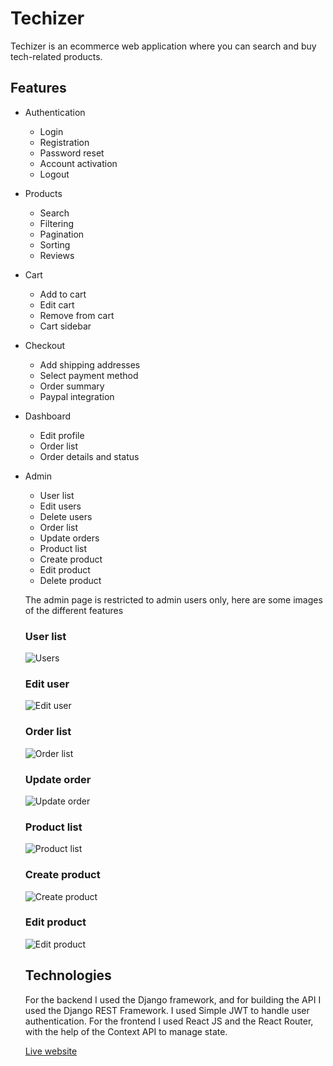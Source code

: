 # Techizer
Techizer is an ecommerce web application where you can search and buy tech-related products.

## Features
- Authentication
  - Login
  - Registration
  - Password reset
  - Account activation
  - Logout
- Products
  - Search
  - Filtering
  - Pagination
  - Sorting
  - Reviews
- Cart
  - Add to cart
  - Edit cart
  - Remove from cart
  - Cart sidebar
- Checkout
  - Add shipping addresses
  - Select payment method
  - Order summary
  - Paypal integration
- Dashboard
  - Edit profile
  - Order list
  - Order details and status
- Admin
  - User list
  - Edit users
  - Delete users
  - Order list
  - Update orders
  - Product list
  - Create product
  - Edit product
  - Delete product
  
  The admin page is restricted to admin users only, here are some images of the different features
  
  ### User list
  ![Users](https://techizer-bucket.s3.us-east-1.amazonaws.com/files/users.PNG?response-content-disposition=inline&X-Amz-Security-Token=IQoJb3JpZ2luX2VjEBgaCXVzLXdlc3QtMSJGMEQCIGaGgcJikN152ESg1RycnM%2Bt7ukjj%2FhEwOMSEF2ucwY1AiAECTQ0sTI%2Fg9asAmx%2F8nQ90ot5oHNDd1IR8Gp7smWTbSrkAggxEAEaDDkyMjkwNzI4NTk3OCIM2AQBC4vanReFXlhbKsECrF6pTZ%2BiIkN9dRsH2I2J7jYzETv1kv0kjfO%2BYLfd2i7DNGlETK0ttlR1a%2Bbwu9e%2BNKmW%2BcGAz4aXIAr%2F85lk42y7qxOYhENyBJPqPMk92ccNUJobpydJtJyuXMh5TMkkEfHxygQ8DwpcMz46hFpaksHU3vttkJLiy%2FizWBRi1EYDJdvxnH4pCvSMieOz6yRMmni6ZTJAXxOlXzjpV1qk36y3cUEcgkFRPApud4nbWdKqKTKGg2R7bMPX2jxeFzsIWxUBDp9UHO6rR5uf4OY9iFMzz33qmreOW6wcgub1V4zcfYXocbv3k7NWFN0k1Wz2SJkMJHFpR2fsjiFGGqlsM9BzPe0Eh9TDXIopyJ3pAFR6A15ykOjMRXGftoEpxsmn%2Bdxl8utkN2rUC3XT1xM0oxTcOXZ5sXOy18XEiU96uztYMPzC9o4GOrQCyS9oapzjkuuF3nYuH%2BzOsB4GRcJ%2BtZFkJneQb73Ai1DgHfqvo8StbQKrGtCYG5xGTq5aoyZ8lWX9YQa1IHloxAYMv77qLaQx6XLmcF%2Fzx9n7ND5YmGpczBiAp9XBXbNLxT0OPc3eZtgQhkNyD%2Bm1Ltr%2FKciRuRdrWoaLWOwdOV7mKhEEXBkmU3WFslc5FMY%2FHGiHuUjfbeCoEsJnL0C1j3bJ8laAUPTpHlrgbOQgFbyW4gS7ZA2AZmK6fI7p%2FSFHSmaEuTfHPlH20Q1tQ5ieiZho3nyXVzvnV0iaYxiHX71aMkVxFgQ4ovoqSCBTSCL62ChJRB90Tt7l6nouQxDVfdkMl6HZjHtb5j1%2FJVllhJqzd1BM72WLmoBlELHLJaOjYpJKGwK9YgjqGZqM2F3u6GRqXQo%3D&X-Amz-Algorithm=AWS4-HMAC-SHA256&X-Amz-Date=20220111T153505Z&X-Amz-SignedHeaders=host&X-Amz-Expires=300&X-Amz-Credential=ASIA5NYMPTHNB6UAXSMF%2F20220111%2Fus-east-1%2Fs3%2Faws4_request&X-Amz-Signature=87080d9eae6be0970819b3908e2351834fcb6e4f56f6907e3da8811d78e694e0)
  
  ### Edit user
  ![Edit user](https://techizer-bucket.s3.us-east-1.amazonaws.com/files/eidt_user.PNG?response-content-disposition=inline&X-Amz-Security-Token=IQoJb3JpZ2luX2VjEBgaCXVzLXdlc3QtMSJGMEQCIGaGgcJikN152ESg1RycnM%2Bt7ukjj%2FhEwOMSEF2ucwY1AiAECTQ0sTI%2Fg9asAmx%2F8nQ90ot5oHNDd1IR8Gp7smWTbSrkAggxEAEaDDkyMjkwNzI4NTk3OCIM2AQBC4vanReFXlhbKsECrF6pTZ%2BiIkN9dRsH2I2J7jYzETv1kv0kjfO%2BYLfd2i7DNGlETK0ttlR1a%2Bbwu9e%2BNKmW%2BcGAz4aXIAr%2F85lk42y7qxOYhENyBJPqPMk92ccNUJobpydJtJyuXMh5TMkkEfHxygQ8DwpcMz46hFpaksHU3vttkJLiy%2FizWBRi1EYDJdvxnH4pCvSMieOz6yRMmni6ZTJAXxOlXzjpV1qk36y3cUEcgkFRPApud4nbWdKqKTKGg2R7bMPX2jxeFzsIWxUBDp9UHO6rR5uf4OY9iFMzz33qmreOW6wcgub1V4zcfYXocbv3k7NWFN0k1Wz2SJkMJHFpR2fsjiFGGqlsM9BzPe0Eh9TDXIopyJ3pAFR6A15ykOjMRXGftoEpxsmn%2Bdxl8utkN2rUC3XT1xM0oxTcOXZ5sXOy18XEiU96uztYMPzC9o4GOrQCyS9oapzjkuuF3nYuH%2BzOsB4GRcJ%2BtZFkJneQb73Ai1DgHfqvo8StbQKrGtCYG5xGTq5aoyZ8lWX9YQa1IHloxAYMv77qLaQx6XLmcF%2Fzx9n7ND5YmGpczBiAp9XBXbNLxT0OPc3eZtgQhkNyD%2Bm1Ltr%2FKciRuRdrWoaLWOwdOV7mKhEEXBkmU3WFslc5FMY%2FHGiHuUjfbeCoEsJnL0C1j3bJ8laAUPTpHlrgbOQgFbyW4gS7ZA2AZmK6fI7p%2FSFHSmaEuTfHPlH20Q1tQ5ieiZho3nyXVzvnV0iaYxiHX71aMkVxFgQ4ovoqSCBTSCL62ChJRB90Tt7l6nouQxDVfdkMl6HZjHtb5j1%2FJVllhJqzd1BM72WLmoBlELHLJaOjYpJKGwK9YgjqGZqM2F3u6GRqXQo%3D&X-Amz-Algorithm=AWS4-HMAC-SHA256&X-Amz-Date=20220111T153549Z&X-Amz-SignedHeaders=host&X-Amz-Expires=300&X-Amz-Credential=ASIA5NYMPTHNB6UAXSMF%2F20220111%2Fus-east-1%2Fs3%2Faws4_request&X-Amz-Signature=1bcab61c4c8c15faa77d7924b8193f1b66006b310fcebbcea6e1c0f22c8bacb3)
  
  ### Order list
  ![Order list](https://techizer-bucket.s3.us-east-1.amazonaws.com/files/order_list.PNG?response-content-disposition=inline&X-Amz-Security-Token=IQoJb3JpZ2luX2VjEBgaCXVzLXdlc3QtMSJGMEQCIGaGgcJikN152ESg1RycnM%2Bt7ukjj%2FhEwOMSEF2ucwY1AiAECTQ0sTI%2Fg9asAmx%2F8nQ90ot5oHNDd1IR8Gp7smWTbSrkAggxEAEaDDkyMjkwNzI4NTk3OCIM2AQBC4vanReFXlhbKsECrF6pTZ%2BiIkN9dRsH2I2J7jYzETv1kv0kjfO%2BYLfd2i7DNGlETK0ttlR1a%2Bbwu9e%2BNKmW%2BcGAz4aXIAr%2F85lk42y7qxOYhENyBJPqPMk92ccNUJobpydJtJyuXMh5TMkkEfHxygQ8DwpcMz46hFpaksHU3vttkJLiy%2FizWBRi1EYDJdvxnH4pCvSMieOz6yRMmni6ZTJAXxOlXzjpV1qk36y3cUEcgkFRPApud4nbWdKqKTKGg2R7bMPX2jxeFzsIWxUBDp9UHO6rR5uf4OY9iFMzz33qmreOW6wcgub1V4zcfYXocbv3k7NWFN0k1Wz2SJkMJHFpR2fsjiFGGqlsM9BzPe0Eh9TDXIopyJ3pAFR6A15ykOjMRXGftoEpxsmn%2Bdxl8utkN2rUC3XT1xM0oxTcOXZ5sXOy18XEiU96uztYMPzC9o4GOrQCyS9oapzjkuuF3nYuH%2BzOsB4GRcJ%2BtZFkJneQb73Ai1DgHfqvo8StbQKrGtCYG5xGTq5aoyZ8lWX9YQa1IHloxAYMv77qLaQx6XLmcF%2Fzx9n7ND5YmGpczBiAp9XBXbNLxT0OPc3eZtgQhkNyD%2Bm1Ltr%2FKciRuRdrWoaLWOwdOV7mKhEEXBkmU3WFslc5FMY%2FHGiHuUjfbeCoEsJnL0C1j3bJ8laAUPTpHlrgbOQgFbyW4gS7ZA2AZmK6fI7p%2FSFHSmaEuTfHPlH20Q1tQ5ieiZho3nyXVzvnV0iaYxiHX71aMkVxFgQ4ovoqSCBTSCL62ChJRB90Tt7l6nouQxDVfdkMl6HZjHtb5j1%2FJVllhJqzd1BM72WLmoBlELHLJaOjYpJKGwK9YgjqGZqM2F3u6GRqXQo%3D&X-Amz-Algorithm=AWS4-HMAC-SHA256&X-Amz-Date=20220111T153611Z&X-Amz-SignedHeaders=host&X-Amz-Expires=300&X-Amz-Credential=ASIA5NYMPTHNB6UAXSMF%2F20220111%2Fus-east-1%2Fs3%2Faws4_request&X-Amz-Signature=9e5d61e6ab7b506326c01a0ef5fe6f0f78c5e08b321db855474e60b5eb03e166)
  
  ### Update order
  ![Update order](https://techizer-bucket.s3.us-east-1.amazonaws.com/files/order_details.PNG?response-content-disposition=inline&X-Amz-Security-Token=IQoJb3JpZ2luX2VjEBgaCXVzLXdlc3QtMSJGMEQCIGaGgcJikN152ESg1RycnM%2Bt7ukjj%2FhEwOMSEF2ucwY1AiAECTQ0sTI%2Fg9asAmx%2F8nQ90ot5oHNDd1IR8Gp7smWTbSrkAggxEAEaDDkyMjkwNzI4NTk3OCIM2AQBC4vanReFXlhbKsECrF6pTZ%2BiIkN9dRsH2I2J7jYzETv1kv0kjfO%2BYLfd2i7DNGlETK0ttlR1a%2Bbwu9e%2BNKmW%2BcGAz4aXIAr%2F85lk42y7qxOYhENyBJPqPMk92ccNUJobpydJtJyuXMh5TMkkEfHxygQ8DwpcMz46hFpaksHU3vttkJLiy%2FizWBRi1EYDJdvxnH4pCvSMieOz6yRMmni6ZTJAXxOlXzjpV1qk36y3cUEcgkFRPApud4nbWdKqKTKGg2R7bMPX2jxeFzsIWxUBDp9UHO6rR5uf4OY9iFMzz33qmreOW6wcgub1V4zcfYXocbv3k7NWFN0k1Wz2SJkMJHFpR2fsjiFGGqlsM9BzPe0Eh9TDXIopyJ3pAFR6A15ykOjMRXGftoEpxsmn%2Bdxl8utkN2rUC3XT1xM0oxTcOXZ5sXOy18XEiU96uztYMPzC9o4GOrQCyS9oapzjkuuF3nYuH%2BzOsB4GRcJ%2BtZFkJneQb73Ai1DgHfqvo8StbQKrGtCYG5xGTq5aoyZ8lWX9YQa1IHloxAYMv77qLaQx6XLmcF%2Fzx9n7ND5YmGpczBiAp9XBXbNLxT0OPc3eZtgQhkNyD%2Bm1Ltr%2FKciRuRdrWoaLWOwdOV7mKhEEXBkmU3WFslc5FMY%2FHGiHuUjfbeCoEsJnL0C1j3bJ8laAUPTpHlrgbOQgFbyW4gS7ZA2AZmK6fI7p%2FSFHSmaEuTfHPlH20Q1tQ5ieiZho3nyXVzvnV0iaYxiHX71aMkVxFgQ4ovoqSCBTSCL62ChJRB90Tt7l6nouQxDVfdkMl6HZjHtb5j1%2FJVllhJqzd1BM72WLmoBlELHLJaOjYpJKGwK9YgjqGZqM2F3u6GRqXQo%3D&X-Amz-Algorithm=AWS4-HMAC-SHA256&X-Amz-Date=20220111T153637Z&X-Amz-SignedHeaders=host&X-Amz-Expires=300&X-Amz-Credential=ASIA5NYMPTHNB6UAXSMF%2F20220111%2Fus-east-1%2Fs3%2Faws4_request&X-Amz-Signature=c6df2a5307fabd2edc345d765927083786cf03be8b45b6d000a2279a95a745c5)
  
  ### Product list
  ![Product list](https://techizer-bucket.s3.us-east-1.amazonaws.com/files/product_list.PNG?response-content-disposition=inline&X-Amz-Security-Token=IQoJb3JpZ2luX2VjEBgaCXVzLXdlc3QtMSJGMEQCIGaGgcJikN152ESg1RycnM%2Bt7ukjj%2FhEwOMSEF2ucwY1AiAECTQ0sTI%2Fg9asAmx%2F8nQ90ot5oHNDd1IR8Gp7smWTbSrkAggxEAEaDDkyMjkwNzI4NTk3OCIM2AQBC4vanReFXlhbKsECrF6pTZ%2BiIkN9dRsH2I2J7jYzETv1kv0kjfO%2BYLfd2i7DNGlETK0ttlR1a%2Bbwu9e%2BNKmW%2BcGAz4aXIAr%2F85lk42y7qxOYhENyBJPqPMk92ccNUJobpydJtJyuXMh5TMkkEfHxygQ8DwpcMz46hFpaksHU3vttkJLiy%2FizWBRi1EYDJdvxnH4pCvSMieOz6yRMmni6ZTJAXxOlXzjpV1qk36y3cUEcgkFRPApud4nbWdKqKTKGg2R7bMPX2jxeFzsIWxUBDp9UHO6rR5uf4OY9iFMzz33qmreOW6wcgub1V4zcfYXocbv3k7NWFN0k1Wz2SJkMJHFpR2fsjiFGGqlsM9BzPe0Eh9TDXIopyJ3pAFR6A15ykOjMRXGftoEpxsmn%2Bdxl8utkN2rUC3XT1xM0oxTcOXZ5sXOy18XEiU96uztYMPzC9o4GOrQCyS9oapzjkuuF3nYuH%2BzOsB4GRcJ%2BtZFkJneQb73Ai1DgHfqvo8StbQKrGtCYG5xGTq5aoyZ8lWX9YQa1IHloxAYMv77qLaQx6XLmcF%2Fzx9n7ND5YmGpczBiAp9XBXbNLxT0OPc3eZtgQhkNyD%2Bm1Ltr%2FKciRuRdrWoaLWOwdOV7mKhEEXBkmU3WFslc5FMY%2FHGiHuUjfbeCoEsJnL0C1j3bJ8laAUPTpHlrgbOQgFbyW4gS7ZA2AZmK6fI7p%2FSFHSmaEuTfHPlH20Q1tQ5ieiZho3nyXVzvnV0iaYxiHX71aMkVxFgQ4ovoqSCBTSCL62ChJRB90Tt7l6nouQxDVfdkMl6HZjHtb5j1%2FJVllhJqzd1BM72WLmoBlELHLJaOjYpJKGwK9YgjqGZqM2F3u6GRqXQo%3D&X-Amz-Algorithm=AWS4-HMAC-SHA256&X-Amz-Date=20220111T153706Z&X-Amz-SignedHeaders=host&X-Amz-Expires=300&X-Amz-Credential=ASIA5NYMPTHNB6UAXSMF%2F20220111%2Fus-east-1%2Fs3%2Faws4_request&X-Amz-Signature=1e52e1c2bf1aed0fd6fcc59da77b80fa5a99bbdd1bc107b0eae91935c405fed3)
  
  ### Create product
  ![Create product](https://techizer-bucket.s3.us-east-1.amazonaws.com/files/add_product.PNG?response-content-disposition=inline&X-Amz-Security-Token=IQoJb3JpZ2luX2VjEBgaCXVzLXdlc3QtMSJGMEQCIGaGgcJikN152ESg1RycnM%2Bt7ukjj%2FhEwOMSEF2ucwY1AiAECTQ0sTI%2Fg9asAmx%2F8nQ90ot5oHNDd1IR8Gp7smWTbSrkAggxEAEaDDkyMjkwNzI4NTk3OCIM2AQBC4vanReFXlhbKsECrF6pTZ%2BiIkN9dRsH2I2J7jYzETv1kv0kjfO%2BYLfd2i7DNGlETK0ttlR1a%2Bbwu9e%2BNKmW%2BcGAz4aXIAr%2F85lk42y7qxOYhENyBJPqPMk92ccNUJobpydJtJyuXMh5TMkkEfHxygQ8DwpcMz46hFpaksHU3vttkJLiy%2FizWBRi1EYDJdvxnH4pCvSMieOz6yRMmni6ZTJAXxOlXzjpV1qk36y3cUEcgkFRPApud4nbWdKqKTKGg2R7bMPX2jxeFzsIWxUBDp9UHO6rR5uf4OY9iFMzz33qmreOW6wcgub1V4zcfYXocbv3k7NWFN0k1Wz2SJkMJHFpR2fsjiFGGqlsM9BzPe0Eh9TDXIopyJ3pAFR6A15ykOjMRXGftoEpxsmn%2Bdxl8utkN2rUC3XT1xM0oxTcOXZ5sXOy18XEiU96uztYMPzC9o4GOrQCyS9oapzjkuuF3nYuH%2BzOsB4GRcJ%2BtZFkJneQb73Ai1DgHfqvo8StbQKrGtCYG5xGTq5aoyZ8lWX9YQa1IHloxAYMv77qLaQx6XLmcF%2Fzx9n7ND5YmGpczBiAp9XBXbNLxT0OPc3eZtgQhkNyD%2Bm1Ltr%2FKciRuRdrWoaLWOwdOV7mKhEEXBkmU3WFslc5FMY%2FHGiHuUjfbeCoEsJnL0C1j3bJ8laAUPTpHlrgbOQgFbyW4gS7ZA2AZmK6fI7p%2FSFHSmaEuTfHPlH20Q1tQ5ieiZho3nyXVzvnV0iaYxiHX71aMkVxFgQ4ovoqSCBTSCL62ChJRB90Tt7l6nouQxDVfdkMl6HZjHtb5j1%2FJVllhJqzd1BM72WLmoBlELHLJaOjYpJKGwK9YgjqGZqM2F3u6GRqXQo%3D&X-Amz-Algorithm=AWS4-HMAC-SHA256&X-Amz-Date=20220111T153416Z&X-Amz-SignedHeaders=host&X-Amz-Expires=300&X-Amz-Credential=ASIA5NYMPTHNB6UAXSMF%2F20220111%2Fus-east-1%2Fs3%2Faws4_request&X-Amz-Signature=bf64d145c0fd29664b65c65a5b235be26ab0e5621262e6860b9bb0931789fc37)
  
  ### Edit product
  ![Edit product](https://techizer-bucket.s3.us-east-1.amazonaws.com/files/edit_product.PNG?response-content-disposition=inline&X-Amz-Security-Token=IQoJb3JpZ2luX2VjEBgaCXVzLXdlc3QtMSJGMEQCIGaGgcJikN152ESg1RycnM%2Bt7ukjj%2FhEwOMSEF2ucwY1AiAECTQ0sTI%2Fg9asAmx%2F8nQ90ot5oHNDd1IR8Gp7smWTbSrkAggxEAEaDDkyMjkwNzI4NTk3OCIM2AQBC4vanReFXlhbKsECrF6pTZ%2BiIkN9dRsH2I2J7jYzETv1kv0kjfO%2BYLfd2i7DNGlETK0ttlR1a%2Bbwu9e%2BNKmW%2BcGAz4aXIAr%2F85lk42y7qxOYhENyBJPqPMk92ccNUJobpydJtJyuXMh5TMkkEfHxygQ8DwpcMz46hFpaksHU3vttkJLiy%2FizWBRi1EYDJdvxnH4pCvSMieOz6yRMmni6ZTJAXxOlXzjpV1qk36y3cUEcgkFRPApud4nbWdKqKTKGg2R7bMPX2jxeFzsIWxUBDp9UHO6rR5uf4OY9iFMzz33qmreOW6wcgub1V4zcfYXocbv3k7NWFN0k1Wz2SJkMJHFpR2fsjiFGGqlsM9BzPe0Eh9TDXIopyJ3pAFR6A15ykOjMRXGftoEpxsmn%2Bdxl8utkN2rUC3XT1xM0oxTcOXZ5sXOy18XEiU96uztYMPzC9o4GOrQCyS9oapzjkuuF3nYuH%2BzOsB4GRcJ%2BtZFkJneQb73Ai1DgHfqvo8StbQKrGtCYG5xGTq5aoyZ8lWX9YQa1IHloxAYMv77qLaQx6XLmcF%2Fzx9n7ND5YmGpczBiAp9XBXbNLxT0OPc3eZtgQhkNyD%2Bm1Ltr%2FKciRuRdrWoaLWOwdOV7mKhEEXBkmU3WFslc5FMY%2FHGiHuUjfbeCoEsJnL0C1j3bJ8laAUPTpHlrgbOQgFbyW4gS7ZA2AZmK6fI7p%2FSFHSmaEuTfHPlH20Q1tQ5ieiZho3nyXVzvnV0iaYxiHX71aMkVxFgQ4ovoqSCBTSCL62ChJRB90Tt7l6nouQxDVfdkMl6HZjHtb5j1%2FJVllhJqzd1BM72WLmoBlELHLJaOjYpJKGwK9YgjqGZqM2F3u6GRqXQo%3D&X-Amz-Algorithm=AWS4-HMAC-SHA256&X-Amz-Date=20220111T153733Z&X-Amz-SignedHeaders=host&X-Amz-Expires=300&X-Amz-Credential=ASIA5NYMPTHNB6UAXSMF%2F20220111%2Fus-east-1%2Fs3%2Faws4_request&X-Amz-Signature=b46f90e78b5a67ca03a956fde1c226ebe84d29b1f5233fe452d00bba8819e5aa)
  
  ## Technologies
  For the backend I used the Django framework, and for building the API I used the Django REST Framework. I used Simple JWT to handle user authentication. For the frontend I used React JS and the React Router, with the help of the Context API to manage state.
  
  [Live website](https://techizer.herokuapp.com/)
